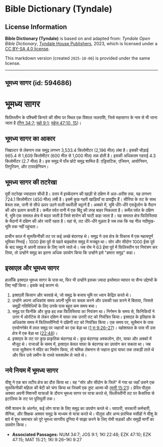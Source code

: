 # Bible Dictionary (Tyndale)

## License Information

**Bible Dictionary (Tyndale)** is based on and adapted from: _Tyndale Open Bible Dictionary_, [Tyndale House Publishers](https://tyndaleopenresources.com/), 2023, which is licensed under a [CC BY-SA 4.0 license](https://creativecommons.org/licenses/by-sa/4.0/legalcode.en).

This markdown version (created `2025-10-06`) is provided under the same license.



--------------------------------

## भूमध्य सागर (id: 594686)

भूमध्य सागर
===========

फिलिस्तीन के पश्चिमी किनारे की सीमा पर स्थित एक विशाल जलराशि, जिसे महासागर के नाम से भी जाना जाता है ([गिन 34:7](https://ref.ly/Num34:7); [यहो 9:1](https://ref.ly/Josh9:1); [यहेज 47:10, 15](https://ref.ly/Ezek47:10,Ezek47:15))।

भूमध्य सागर का आकार
-------------------

जिब्राल्टर से लेबनान तक समुद्र लगभग 3,533\.4 किलोमीटर (2,196 मील) लंबा है। इसकी चौड़ाई 965\.4 से 1,609 किलोमीटर (600 मील से 1,000 मील) तक होती है। इसकी अधिकतम गहराई 4\.3 किलोमीटर (2\.7 मील) है। इस समुद्र में पाँच छोटे समुद्र शामिल हैं: एड्रियाटिक, एजियन, आयोनियन, लिगुरियन, और टायरहेनियन।

भूमध्य सागर की तटरेखा
---------------------

पूर्वी तटरेखा ज्यादातर सीधी है। उत्तर में इस्केंदरुन की खाड़ी से दक्षिण में अल\-अरीश तक, यह लगभग 724\.1 किलोमीटर (450 मील) लंबी है। इसमें कुछ गहरी खाड़ियाँ या प्रायद्वीप हैं। सीरिया के तट के साथ बेरूत तक, पानी से सीधे ऊपर उठने वाली पथरीली चट्टानें हैं। अक्को में, भूमि धीरे\-धीरे एसड्रेलोन के मैदान की ओर ढलान करती है। कर्मेल पर्वत पानी में एक बिंदु की तरह बाहर निकलता है। कर्मेल पर्वत के दक्षिण में, भूमि एक समतल क्षेत्र में बदल जाती है जिसे शारोन की घाटी कहा जाता है। यह समतल क्षेत्र फिलिस्तिया के मैदानों में दक्षिण की ओर जारी रहता है। वहां से, तट धीरे\-धीरे मुड़ता है जब तक कि यह नील नदीमुख\-भूमि तक नहीं पहुंचता।

प्राचीन काल में सुरूफ‍िनीकी तट पर कई अच्छे बंदरगाह थे। समुद्र ने उस क्षेत्र के विकास में एक महत्वपूर्ण भूमिका निभाई। 1000 ईसा पूर्व से पहले बाइब्लोस समुद्र में मजबूत था। सोर और सीदोन 1000 ईसा पूर्व के बाद समुद्र में अपनी ताकत के लिए जाने जाते थे। जब रोम ने 63 ईसा पूर्व में फिलिस्तीन पर नियंत्रण कर लिया, तो उन्होंने समुद्र का इतना अधिक उपयोग किया कि उन्होंने इसे "हमारा समुद्र" कहा।

इस्राएल और भूमध्य सागर
----------------------

हालाँकि इस्राएल भूमध्य सागर के पास था, फिर भी उन्होंने इसका ज़्यादा इस्तेमाल व्यापार या सैन्य उद्देश्यों के लिए नहीं किया। इसके कई कारण थे:

1. इस्राएली किसान और चरवाहे थे, जो समुद्र के बजाय भूमि पर ध्यान केंद्रित करते थे।
2. उन्होंने अपना अधिकांश समय अपनी भूमि पर कब्ज़ा करने और उसकी रक्षा करने में बिताया, जिससे समुद्री गतिविधियों के लिए उनके पास बहुत कम समय बचा।
3. समुद्र पर फिनीके और कुछ हद तक फिलिस्तिया का नियंत्रण था। निर्गमन के समय से, फिनिकियों ने उत्तर में ओरोंटेस से लेकर दक्षिण में याफा तक उत्तरी तट को नियंत्रित किया। इस्राएल के इतिहास के अधिकांश समय में फिलिस्तीनियों ने दक्षिणी तट को नियंत्रित किया। एक समय पर, सुलैमान के पास एस्योनगेबेर में लाल समुद्र पर जहाजों का एक बेड़ा था ([1 रा 9:26–27](https://ref.ly/1Kgs9:26-1Kgs9:27))। यहोशापात के पास भी उस क्षेत्र में एक बेड़ा था ([22:48](https://ref.ly/1Kgs22:48))।
4. इस्राएल के तट पर कुछ प्राकृतिक बंदरगाह थे। कुछ बंदरगाह अश्कलोन, दोर, याफा और अक्को में मौजूद थे। राजाओं के समय में, इस्राएल केवल याफा के बंदरगाह का उपयोग कर सकता था। जब राजा सुलैमान ने मंदिर का निर्माण किया, तो श्रमिक लेबनान से जहाज द्वारा याफा तक लकड़ी लाते थे और फिर उसे ज़मीन के रास्ते यरूशलेम ले जाते थे।

नये नियम में भूमध्य सागर
------------------------

यीशु ने एक बार तटीय क्षेत्र का दौरा किया था। वह "सोर और सीदोन के जिले" में गया था जहाँ उसने एक सुरूफ‍िनीकी महिला की बेटी को चंगा किया था जिसमें एक दुष्ट आत्मा थी ([मत्ती 15:21](https://ref.ly/Matt15:21))। प्रेरित पौलुस अक्सर अपनी मिशनरी यात्राओं के दौरान भूमध्य सागर पर यात्रा करते थे, फिलीस्तीनी तट पर कैसरिया से इटालिया के तट पर पुतियुली तक।

रोमी शासन के अंतर्गत, कई लोग यात्रा के लिए समुद्र का उपयोग करते थे। व्यापारी, सरकारी कर्मचारी, सैनिक, और शिक्षक अक्सर समुद्र के माध्यम से यात्रा करते थे। पौलुस और अन्य प्रारंभिक मसीहों ने यीशु के बारे में शुभ समाचार को पूरे भूमध्य सागरीय दुनिया में साझा करने के लिए रोमी सड़कों और समुद्री मार्गों का उपयोग किया।

* **Associated Passages:** NUM 34:7; JOS 9:1; 1KI 22:48; EZK 47:10; EZK 47:15; MAT 15:21; 1KI 9:26–1KI 9:27


